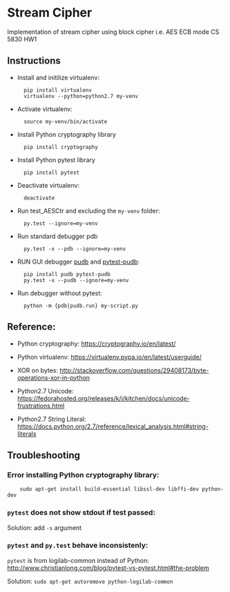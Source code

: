 # Stream Cipher 

Implementation of stream cipher using block cipher i.e. AES ECB mode
CS 5830 HW1

## Instructions
* Install and initilize virtualenv:


        pip install virtualenv
        virtualenv --python=python2.7 my-venv
     
* Activate virtualenv:


        source my-venv/bin/activate
        
* Install Python cryptography library


        pip install cryptography
        
* Install Python pytest library
 
 
        pip install pytest

* Deactivate virtualenv:


        deactivate

* Run test_AESCtr and excluding the `my-venv` folder:


        py.test --ignore=my-venv

* Run standard debugger pdb 

        py.test -x --pdb --ignore=my-venv

* RUN GUI debugger [pudb](https://github.com/inducer/pudb) and [pytest-pudb](https://github.com/wronglink/pytest-pudb):

 
        pip install pudb pytest-pudb
        py.test -x --pudb --ignore=my-venv
        
* Run debugger without pytest:


        python -m {pdb|pudb.run} my-script.py


## Reference:

* Python cryptography: https://cryptography.io/en/latest/

* Python virtualenv: https://virtualenv.pypa.io/en/latest/userguide/

* XOR on bytes: http://stackoverflow.com/questions/29408173/byte-operations-xor-in-python

* Python2.7 Unicode: https://fedorahosted.org/releases/k/i/kitchen/docs/unicode-frustrations.html

* Python2.7 String Literal: https://docs.python.org/2.7/reference/lexical_analysis.html#string-literals 

## Troubleshooting

### Error installing Python cryptography library:


        sudo apt-get install build-essential libssl-dev libffi-dev python-dev

### `pytest` does not show stdout if test passed: 
Solution: add `-s` argument

### `pytest` and `py.test` behave inconsistenly:

`pytest` is from logilab-common instead of Python: http://www.christianlong.com/blog/pytest-vs-pytest.html#the-problem

Solution: `sudo apt-get autoremove python-logilab-common`


